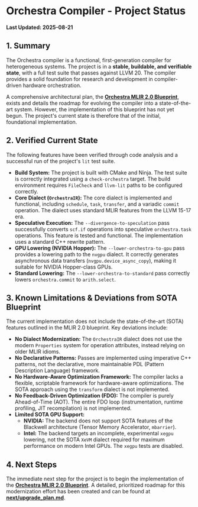 # Orchestra Compiler - Project Status

**Last Updated: 2025-08-21**

## 1. Summary

The Orchestra compiler is a functional, first-generation compiler for heterogeneous systems. The project is in a **stable, buildable, and verifiable state**, with a full test suite that passes against LLVM 20. The compiler provides a solid foundation for research and development in compiler-driven hardware orchestration.

A comprehensive architectural plan, the **[Orchestra MLIR 2.0 Blueprint](../architecture/orchestra%20-%20tech%20-%20MLIR%2020%20Blueprint.md)**, exists and details the roadmap for evolving the compiler into a state-of-the-art system. However, the implementation of this blueprint has not yet begun. The project's current state is therefore that of the initial, foundational implementation.

## 2. Verified Current State

The following features have been verified through code analysis and a successful run of the project's `lit` test suite.

*   **Build System:** The project is built with CMake and Ninja. The test suite is correctly integrated using a `check-orchestra` target. The build environment requires `FileCheck` and `llvm-lit` paths to be configured correctly.
*   **Core Dialect (`OrchestraIR`):** The core dialect is implemented and functional, including `schedule`, `task`, `transfer`, and a variadic `commit` operation. The dialect uses standard MLIR features from the LLVM 15-17 era.
*   **Speculative Execution:** The `--divergence-to-speculation` pass successfully converts `scf.if` operations into speculative `orchestra.task` operations. This feature is tested and functional. The implementation uses a standard C++ rewrite pattern.
*   **GPU Lowering (NVIDIA Hopper):** The `--lower-orchestra-to-gpu` pass provides a lowering path to the `nvgpu` dialect. It correctly generates asynchronous data transfers (`nvgpu.device_async_copy`), making it suitable for NVIDIA Hopper-class GPUs.
*   **Standard Lowering:** The `--lower-orchestra-to-standard` pass correctly lowers `orchestra.commit` to `arith.select`.

## 3. Known Limitations & Deviations from SOTA Blueprint

The current implementation does not include the state-of-the-art (SOTA) features outlined in the MLIR 2.0 blueprint. Key deviations include:

*   **No Dialect Modernization:** The `OrchestraIR` dialect does not use the modern `Properties` system for operation attributes, instead relying on older MLIR idioms.
*   **No Declarative Patterns:** Passes are implemented using imperative C++ patterns, not the declarative, more maintainable PDL (Pattern Description Language) framework.
*   **No Hardware-Aware Optimization Framework:** The compiler lacks a flexible, scriptable framework for hardware-aware optimizations. The SOTA approach using the `transform` dialect is not implemented.
*   **No Feedback-Driven Optimization (FDO):** The compiler is purely Ahead-of-Time (AOT). The entire FDO loop (instrumentation, runtime profiling, JIT recompilation) is not implemented.
*   **Limited SOTA GPU Support:**
    *   **NVIDIA:** The backend does not support SOTA features of the Blackwell architecture (Tensor Memory Accelerator, `mbarrier`).
    *   **Intel:** The backend targets an incomplete, experimental `xegpu` lowering, not the SOTA `XeVM` dialect required for maximum performance on modern Intel GPUs. The `xegpu` tests are disabled.

## 4. Next Steps

The immediate next step for the project is to begin the implementation of the **[Orchestra MLIR 2.0 Blueprint](../architecture/orchestra%20-%20tech%20-%20MLIR%2020%20Blueprint.md)**. A detailed, prioritized roadmap for this modernization effort has been created and can be found at **[next/upgrade_plan.md](../../next/upgrade_plan.md)**.
